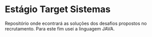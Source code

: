 # Estágio Target Sistemas

Repositório onde econtrará as soluções dos desafios propostos no recrutamento.
Para este fim usei a linguagem JAVA.
